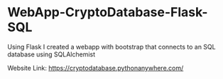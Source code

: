 # WebApp-CryptoDatabase-Flask-SQL
Using Flask I created a webapp with bootstrap that connects to an SQL database using SQLAlchemist

Website Link: https://cryptodatabase.pythonanywhere.com/

